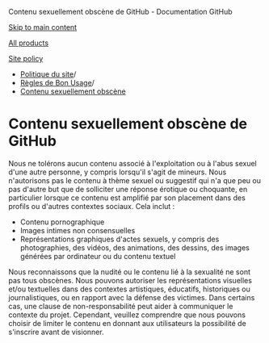 Contenu sexuellement obscène de GitHub - Documentation GitHub

[Skip to main content](#main-content)

[All products](/fr)

[Site policy](/site-policy)

* [Politique du site](/fr/site-policy)/
* [Règles de Bon Usage](/fr/site-policy/acceptable-use-policies)/
* [Contenu sexuellement obscène](/fr/site-policy/acceptable-use-policies/github-sexually-obscene-content)

Contenu sexuellement obscène de GitHub
==========

Nous ne tolérons aucun contenu associé à l'exploitation ou à l'abus sexuel d'une autre personne, y compris lorsqu'il s'agit de mineurs. Nous n'autorisons pas le contenu à thème sexuel ou suggestif qui n'a que peu ou pas d'autre but que de solliciter une réponse érotique ou choquante, en particulier lorsque ce contenu est amplifié par son placement dans des profils ou d'autres contextes sociaux. Cela inclut :

* Contenu pornographique
* Images intimes non consensuelles
* Représentations graphiques d'actes sexuels, y compris des photographies, des vidéos, des animations, des dessins, des images générées par ordinateur ou du contenu textuel

Nous reconnaissons que la nudité ou le contenu lié à la sexualité ne sont pas tous obscènes. Nous pouvons autoriser les représentations visuelles et/ou textuelles dans des contextes artistiques, éducatifs, historiques ou journalistiques, ou en rapport avec la défense des victimes. Dans certains cas, une clause de non-responsabilité peut aider à communiquer le contexte du projet. Cependant, veuillez comprendre que nous pouvons choisir de limiter le contenu en donnant aux utilisateurs la possibilité de s'inscrire avant de visionner.
